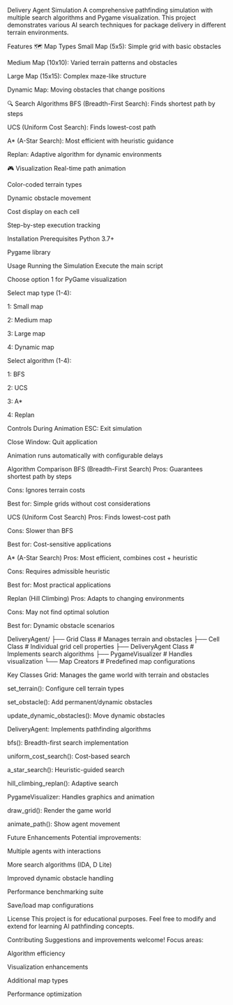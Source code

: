 Delivery Agent Simulation
A comprehensive pathfinding simulation with multiple search algorithms and Pygame visualization. This project demonstrates various AI search techniques for package delivery in different terrain environments.

Features
🗺️ Map Types
Small Map (5x5): Simple grid with basic obstacles

Medium Map (10x10): Varied terrain patterns and obstacles

Large Map (15x15): Complex maze-like structure

Dynamic Map: Moving obstacles that change positions

🔍 Search Algorithms
BFS (Breadth-First Search): Finds shortest path by steps

UCS (Uniform Cost Search): Finds lowest-cost path

A* (A-Star Search): Most efficient with heuristic guidance

Replan: Adaptive algorithm for dynamic environments

🎮 Visualization
Real-time path animation

Color-coded terrain types

Dynamic obstacle movement

Cost display on each cell

Step-by-step execution tracking

Installation
Prerequisites
Python 3.7+

Pygame library

Usage
Running the Simulation
Execute the main script

Choose option 1 for PyGame visualization

Select map type (1-4):

1: Small map

2: Medium map

3: Large map

4: Dynamic map

Select algorithm (1-4):

1: BFS

2: UCS

3: A*

4: Replan

Controls During Animation
ESC: Exit simulation

Close Window: Quit application

Animation runs automatically with configurable delays

Algorithm Comparison
BFS (Breadth-First Search)
Pros: Guarantees shortest path by steps

Cons: Ignores terrain costs

Best for: Simple grids without cost considerations

UCS (Uniform Cost Search)
Pros: Finds lowest-cost path

Cons: Slower than BFS

Best for: Cost-sensitive applications

A* (A-Star Search)
Pros: Most efficient, combines cost + heuristic

Cons: Requires admissible heuristic

Best for: Most practical applications

Replan (Hill Climbing)
Pros: Adapts to changing environments

Cons: May not find optimal solution

Best for: Dynamic obstacle scenarios

DeliveryAgent/
├── Grid Class          # Manages terrain and obstacles
├── Cell Class          # Individual grid cell properties
├── DeliveryAgent Class # Implements search algorithms
├── PygameVisualizer    # Handles visualization
└── Map Creators        # Predefined map configurations

Key Classes
Grid: Manages the game world with terrain and obstacles

set_terrain(): Configure cell terrain types

set_obstacle(): Add permanent/dynamic obstacles

update_dynamic_obstacles(): Move dynamic obstacles

DeliveryAgent: Implements pathfinding algorithms

bfs(): Breadth-first search implementation

uniform_cost_search(): Cost-based search

a_star_search(): Heuristic-guided search

hill_climbing_replan(): Adaptive search

PygameVisualizer: Handles graphics and animation

draw_grid(): Render the game world

animate_path(): Show agent movement

Future Enhancements
Potential improvements:

Multiple agents with interactions

More search algorithms (IDA, D Lite)

Improved dynamic obstacle handling

Performance benchmarking suite

Save/load map configurations

License
This project is for educational purposes. Feel free to modify and extend for learning AI pathfinding concepts.

Contributing
Suggestions and improvements welcome! Focus areas:

Algorithm efficiency

Visualization enhancements

Additional map types

Performance optimization

